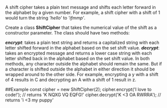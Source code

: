 A shift cipher takes a plain text message and shifts each letter forward in the alphabet by a given number. 
For example, a shift cipher with a shift of 1 would turn the string *'hello'* to *'ifmmp'*.

Create a class **ShiftCipher** that takes the numerical value of the shift as a constructor parameter. The class should have two methods:

***encrypt***: takes a plain text string and returns a capitalized string with each letter shifted forward in the alphabet based on the set shift value.
***decrypt***: takes an encrypted message and returns a lower case string with each letter shifted back in the alphabet based on the set shift value.
In both methods, any character outside the alphabet should remain the same.
But if a character is shifted outside the alphabet in either direction it should be wrapped around to the other side. For example, encrypting a y with a shift of 4 results in C and decrypting an A with a shift of 1 result in z.

##Example 
const cipher = new ShiftCipher(2);
cipher.encrypt('I love to code!'); // returns 'K NQXG VQ EQFG!'
cipher.decrypt('K <3 OA RWRRA'); // returns 'i <3 my puppy'
